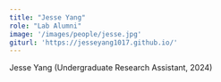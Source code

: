 ```yaml
---
title: "Jesse Yang"
role: "Lab Alumni"
image: '/images/people/jesse.jpg'
giturl: 'https://jesseyang1017.github.io/'
---
```

Jesse Yang (Undergraduate Research Assistant, 2024)